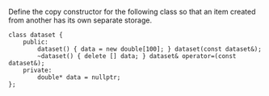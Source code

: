 Define the copy constructor for the following class so that an item created from another has its own separate storage.

```
class dataset {
    public:
        dataset() { data = new double[100]; } dataset(const dataset&);
        ~dataset() { delete [] data; } dataset& operator=(const dataset&);
    private:
        double* data = nullptr;
};
```
